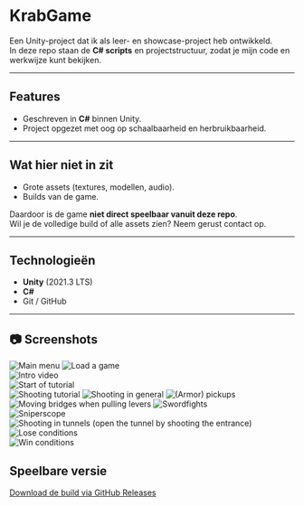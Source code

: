 # KrabGame 

Een Unity-project dat ik als leer- en showcase-project heb ontwikkeld.  
In deze repo staan de **C# scripts** en projectstructuur, zodat je mijn code en werkwijze kunt bekijken.


---

## Features
- Geschreven in **C#** binnen Unity.
- Project opgezet met oog op schaalbaarheid en herbruikbaarheid.

---

## Wat hier niet in zit
- Grote assets (textures, modellen, audio).
- Builds van de game.

Daardoor is de game **niet direct speelbaar vanuit deze repo**.  
Wil je de volledige build of alle assets zien? Neem gerust contact op.


---

## Technologieën
- **Unity** (2021.3 LTS)
- **C#**
- Git / GitHub


---

## 📷 Screenshots

![Main menu](Screenshots/mainMenu.jpg) 
![Load a game](Screenshots/loadGame.jpg)  
![Intro video](Screenshots/introVideo.jpg)  
![Start of tutorial](Screenshots/tutorialStart.jpg)  
![Shooting tutorial](Screenshots/tutorialShooting.jpg) 
![Shooting in general](Screenshots/shooting.jpg) 
![(Armor) pickups](Screenshots/armorPickups.jpg)  
![Moving bridges when pulling levers](Screenshots/movingBridge.jpg)
![Swordfights](Screenshots/swordFight.jpg)   
![Sniperscope](Screenshots/sniper.jpg) 
![Shooting in tunnels (open the tunnel by shooting the entrance)](Screenshots/tunnelShoot.jpg) 
![Lose conditions](Screenshots/dead.jpg)  
![Win conditions](Screenshots/winConditions.jpg) 


## Speelbare versie
[Download de build via GitHub Releases](https://github.com/BjornElsing/KrabGame/releases)